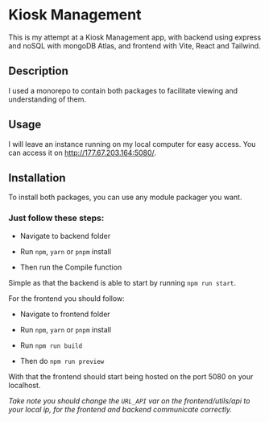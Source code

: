 # Kiosk Management

This is my attempt at a Kiosk Management app, with backend using express and noSQL with mongoDB Atlas, and frontend with Vite, React and Tailwind.

## Description

I used a monorepo to contain both packages to facilitate viewing and understanding of them.

## Usage

I will leave an instance running on my local computer for easy access.
You can access it on http://177.67.203.164:5080/.

## Installation

To install both packages, you can use any module packager you want.

### Just follow these steps:

- Navigate to backend folder

- Run `npm`, `yarn` or `pnpm` install

- Then run the Compile function

Simple as that the backend is able to start by running `npm run start`.

For the frontend you should follow:

- Navigate to frontend folder

- Run `npm`, `yarn` or `pnpm` install

- Run `npm run build`

- Then do `npm run preview`

With that the frontend should start being hosted on the port 5080 on your localhost.

*Take note you should change the `URL_API` var on the frontend/utils/api to your local ip, for the frontend and backend communicate correctly.*
